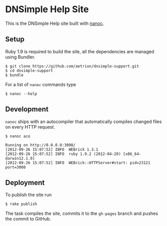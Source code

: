 # DNSimple Help Site

This is the DNSimple Help site built with [nanoc](http://nanoc.stoneship.org/).

## Setup

Ruby 1.9 is required to build the site, all the dependencies are managed using Bundler.

    $ git clone https://github.com/aetrion/dnsimple-support.git
    $ cd dnsimple-support
    $ bundle

For a list of `nanoc` commands type

    $ nanoc --help

## Development

`nanoc` ships with an autocompiler that automatically compiles changed files on every HTTP request.

    $ nanoc aco

    Running on http://0.0.0.0:3000/
    [2012-09-26 15:07:52] INFO  WEBrick 1.3.1
    [2012-09-26 15:07:52] INFO  ruby 1.9.2 (2012-04-20) [x86_64-darwin12.1.0]
    [2012-09-26 15:07:52] INFO  WEBrick::HTTPServer#start: pid=23121 port=3000

## Deployment

To publish the site run

    $ rake publish

The task compiles the site, commits it to the `gh-pages` branch and pushes the commit to GitHub.
